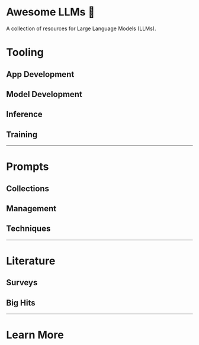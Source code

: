 # Awesome LLMs 🚀

A collection of resources for Large Language Models (LLMs).



# Tooling



## App Development



## Model Development



## Inference



## Training





---

# Prompts



## Collections



## Management



## Techniques



---



# Literature



## Surveys



## Big Hits



---



# Learn More




